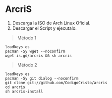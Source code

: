 # ArcriS

1. Descarga la ISO de Arch Linux Oficial.
2. Descargar el Script y ejecutalo.

> Método 1
```
loadkeys es
pacman -Sy wget --noconfirm
wget is.gd/arcris && sh arcris
```

> Método 2
```
loadkeys es
pacman -Sy git dialog --noconfirm
git clone git://github.com/CodigoCristo/arcris
cd arcris
sh arcris-install
```
